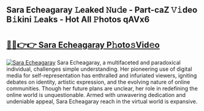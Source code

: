 ## Sara Echeagaray 𝙻eaked 𝙽u𝚍e - Part-caZ 𝚅𝚒deo B𝚒kini 𝙻eaks - Hot All 𝙿hotos qAVx6

# <h2><a href="http://ld2ts18.urlbe.top/?page=Sara+Echeagaray">🔗🔗👉👉 Sara Echeagaray P𝚑oto𝚜Vid𝚎o</a></h2>

[![Sara Echeagaray](https://i.imgur.com/eBuTRDB.gif)](http://ld2ts18.urlbe.top/?page=Sara+Echeagaray)
Sara Echeagaray, a multifaceted and paradoxical individual, challenges simple understanding. Her pioneering use of digital media for self-representation has enthralled and infuriated viewers, igniting debates on identity, artistic expression, and the evolving nature of online communities. Though her future plans are unclear, her role in redefining the online world is unquestionable. Armed with unwavering dedication and undeniable appeal, Sara Echeagaray reach in the virtual world is expansive.
